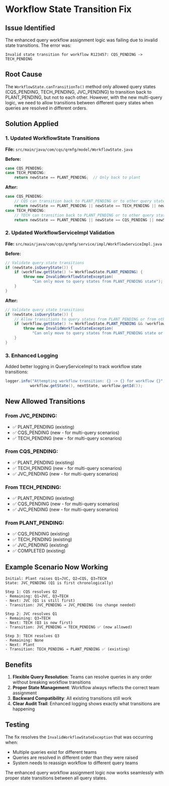 # Workflow State Transition Fix

## Issue Identified
The enhanced query workflow assignment logic was failing due to invalid state transitions. The error was:

```
Invalid state transition for workflow R123457: CQS_PENDING -> TECH_PENDING
```

## Root Cause
The `WorkflowState.canTransitionTo()` method only allowed query states (CQS_PENDING, TECH_PENDING, JVC_PENDING) to transition back to PLANT_PENDING, but not to each other. However, with the new multi-query logic, we need to allow transitions between different query states when queries are resolved in different orders.

## Solution Applied

### 1. Updated WorkflowState Transitions
**File:** `src/main/java/com/cqs/qrmfg/model/WorkflowState.java`

**Before:**
```java
case CQS_PENDING:
case TECH_PENDING:
    return newState == PLANT_PENDING;  // Only back to plant
```

**After:**
```java
case CQS_PENDING:
    // CQS can transition back to PLANT_PENDING or to other query states (for multi-query scenarios)
    return newState == PLANT_PENDING || newState == TECH_PENDING || newState == JVC_PENDING;
case TECH_PENDING:
    // TECH can transition back to PLANT_PENDING or to other query states (for multi-query scenarios)
    return newState == PLANT_PENDING || newState == CQS_PENDING || newState == JVC_PENDING;
```

### 2. Updated WorkflowServiceImpl Validation
**File:** `src/main/java/com/cqs/qrmfg/service/impl/WorkflowServiceImpl.java`

**Before:**
```java
// Validate query state transitions
if (newState.isQueryState()) {
    if (workflow.getState() != WorkflowState.PLANT_PENDING) {
        throw new InvalidWorkflowStateException(
            "Can only move to query states from PLANT_PENDING state");
    }
}
```

**After:**
```java
// Validate query state transitions
if (newState.isQueryState()) {
    // Allow transitions to query states from PLANT_PENDING or from other query states (for multi-query scenarios)
    if (workflow.getState() != WorkflowState.PLANT_PENDING && !workflow.getState().isQueryState()) {
        throw new InvalidWorkflowStateException(
            "Can only move to query states from PLANT_PENDING state or from other query states");
    }
}
```

### 3. Enhanced Logging
Added better logging in QueryServiceImpl to track workflow state transitions:

```java
logger.info("Attempting workflow transition: {} -> {} for workflow {}", 
           workflow.getState(), nextState, workflow.getId());
```

## New Allowed Transitions

### From JVC_PENDING:
- ✅ PLANT_PENDING (existing)
- ✅ CQS_PENDING (new - for multi-query scenarios)
- ✅ TECH_PENDING (new - for multi-query scenarios)

### From CQS_PENDING:
- ✅ PLANT_PENDING (existing)
- ✅ TECH_PENDING (new - for multi-query scenarios)
- ✅ JVC_PENDING (new - for multi-query scenarios)

### From TECH_PENDING:
- ✅ PLANT_PENDING (existing)
- ✅ CQS_PENDING (new - for multi-query scenarios)
- ✅ JVC_PENDING (new - for multi-query scenarios)

### From PLANT_PENDING:
- ✅ CQS_PENDING (existing)
- ✅ TECH_PENDING (existing)
- ✅ JVC_PENDING (existing)
- ✅ COMPLETED (existing)

## Example Scenario Now Working

```
Initial: Plant raises Q1→JVC, Q2→CQS, Q3→TECH
State: JVC_PENDING (Q1 is first chronologically)

Step 1: CQS resolves Q2
- Remaining: Q1→JVC, Q3→TECH
- Next: JVC (Q1 is still first)
- Transition: JVC_PENDING → JVC_PENDING (no change needed)

Step 2: JVC resolves Q1
- Remaining: Q3→TECH
- Next: TECH (Q3 is now first)
- Transition: JVC_PENDING → TECH_PENDING ✅ (now allowed)

Step 3: TECH resolves Q3
- Remaining: None
- Next: Plant
- Transition: TECH_PENDING → PLANT_PENDING ✅ (existing)
```

## Benefits

1. **Flexible Query Resolution**: Teams can resolve queries in any order without breaking workflow transitions
2. **Proper State Management**: Workflow always reflects the correct team assignment
3. **Backward Compatibility**: All existing transitions still work
4. **Clear Audit Trail**: Enhanced logging shows exactly what transitions are happening

## Testing

The fix resolves the `InvalidWorkflowStateException` that was occurring when:
- Multiple queries exist for different teams
- Queries are resolved in different order than they were raised
- System needs to reassign workflow to different query teams

The enhanced query workflow assignment logic now works seamlessly with proper state transitions between all query states.